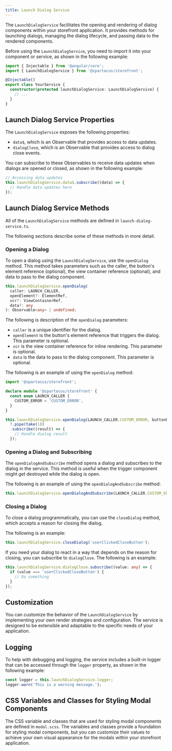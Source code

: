```yaml
---
title: Launch Dialog Service
---
```


The `LaunchDialogService` facilitates the opening and rendering of dialog components within your storefront application. It provides methods for launching dialogs, managing the dialog lifecycle, and passing data to the rendered components.

Before using the `LaunchDialogService`, you need to import it into your component or service, as shown in the following example:

```typescript
import { Injectable } from '@angular/core';
import { LaunchDialogService } from '@spartacus/storefront';

@Injectable()
export class YourService {
  constructor(protected launchDialogService: LaunchDialogService) {
    // ...
  }
}
```

## Launch Dialog Service Properties

The `LaunchDialogService` exposes the following properties:

- `data$`, which is an Observable that provides access to data updates.
- `dialogClose`, which is an Observable that provides access to dialog close events.

You can subscribe to these Observables to receive data updates when dialogs are opened or closed, as shown in the following example:

```typescript
// Accessing data updates
this.launchDialogService.data$.subscribe((data) => {
  // Handle data updates here
});
```

## Launch Dialog Service Methods

All of the `LaunchDialogService` methods are defined in `launch-dialog-service.ts`.

The following sections describe some of these methods in more detail.

### Opening a Dialog

To open a dialog using the `LaunchDialogService`, use the `openDialog` method. This method takes parameters such as the caller, the button's element reference (optional), the view container reference (optional), and data to pass to the dialog component.

```typescript
this.launchDialogService.openDialog(
  caller: LAUNCH_CALLER,
  openElement?: ElementRef,
  vcr?: ViewContainerRef,
  data?: any
): Observable<any> | undefined;
```

The following is description of the `openDialog` parameters:

- `caller` is a unique identifier for the dialog.
- `openElement` is the button's element reference that triggers the dialog. This parameter is optional.
- `vcr` is the view container reference for inline rendering. This parameter is optional.
- `data` is the data to pass to the dialog component. This parameter is optional.

The following is an example of using the `openDialog` method:

```typescript
import '@spartacus/storefront';

declare module '@spartacus/storefront' {
  const enum LAUNCH_CALLER {
    CUSTOM_ERROR = 'CUSTOM_ERROR',
  }
}

this.launchDialogService.openDialog(LAUNCH_CALLER.CUSTOM_ERROR, buttonElementRef, viewContainerRef, dialogData)
  ?.pipe(take(1))
  .subscribe((result) => {
    // Handle dialog result
  });
```

### Opening a Dialog and Subscribing

The `openDialogAndSubscribe` method opens a dialog and subscribes to the dialog in the service. This method is useful when the trigger component might get destroyed while the dialog is open.

The following is an example of using the `openDialogAndSubscribe` method:

```typescript
this.launchDialogService.openDialogAndSubscribe(LAUNCH_CALLER.CUSTOM_ERROR, buttonElementRef, dialogData);
```

### Closing a Dialog

To close a dialog programmatically, you can use the `closeDialog` method, which accepts a reason for closing the dialog.

The following is an example:

```typescript
this.launchDialogService.closeDialog('userClickedCloseButton');
```

If you need your dialog to react in a way that depends on the reason for closing, you can subscribe to `dialogClose`. The following is an example:

```typescript
this.launchDialogService.dialogClose.subscribe((value: any) => {
  if (value === 'userClickedCloseButton') {
    // Do something
  }
});
```

## Customization

You can customize the behavior of the `LaunchDialogService` by implementing your own render strategies and configuration. The service is designed to be extensible and adaptable to the specific needs of your application.

## Logging

To help with debugging and logging, the service includes a built-in logger that can be accessed through the `logger` property, as shown in the following example:

```typescript
const logger = this.launchDialogService.logger;
logger.warn('This is a warning message.');
```

## CSS Variables and Classes for Styling Modal Components

The CSS variable and classes that are used for styling modal components are defined in `modal.scss`. The variables and classes provide a foundation for styling modal components, but you can customize their values to achieve your own visual appearance for the modals within your storefront application.
